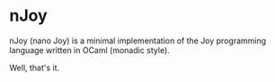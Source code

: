 nJoy
====

nJoy (nano Joy) is a minimal implementation of the
Joy programming language written in OCaml (monadic style).

Well, that's it.
